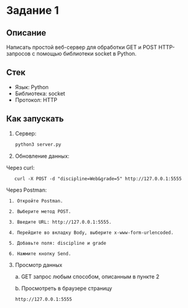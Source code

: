 # Задание 1

## Описание

Написать простой веб-сервер для обработки GET и POST HTTP-запросов с помощью библиотеки socket в Python.

## Стек

- Язык: Python
- Библиотека: socket
- Протокол: HTTP

## Как запускать

1. Сервер:
    ```bash
    python3 server.py
    ```
2. Обновление данных:
   
Через curl:

       curl -X POST -d "discipline=Web&grade=5" http://127.0.0.1:5555 

Через Postman:

     1. Откройте Postman.

     2. Выберите метод POST.

     3. Введите URL: http://127.0.0.1:5555.

     4. Перейдите во вкладку Body, выберите x-www-form-urlencoded.

     5. Добавьте поля: discipline и grade

     6. Нажмите кнопку Send.

3. Просмотр данных

    a. GET запрос любым способом, описанным в пункте 2

    b. Просмотреть в браузере страницу
   ```
   http://127.0.0.1:5555
   ```
